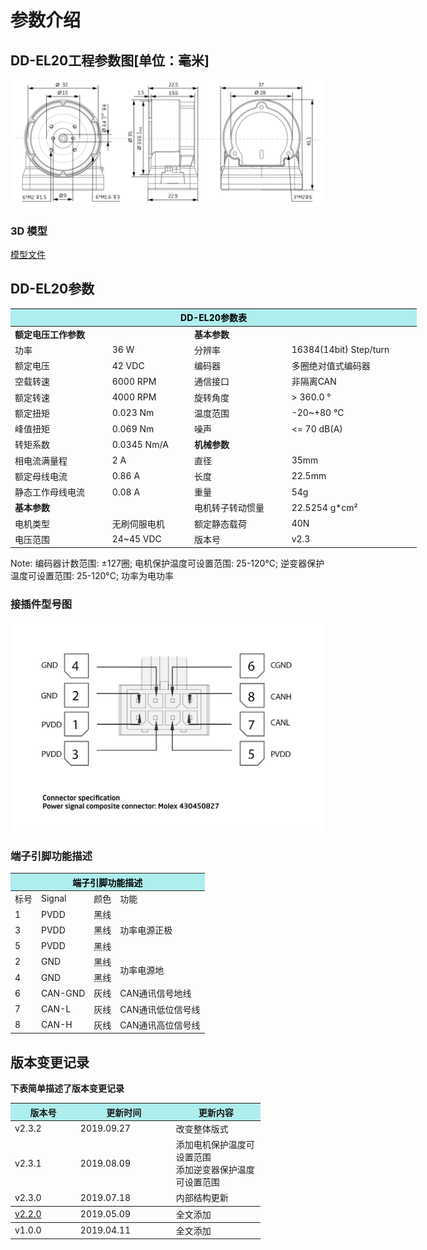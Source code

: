 # 参数介绍 
## DD-EL20工程参数图[单位：毫米]
![DD-EL20]( ../../img/DD_EL20_v2_3三视图.png ) 
### 3D 模型
[模型文件]( ../../3DModel/DD_EL20_v2_3.step.zip )

## DD-EL20参数

<table style="width:650px"><thead><tr><th colspan="4" style="background: PaleTurquoise; color: black;">DD-EL20参数表</th></tr></thead><tbody><tr><td colspan="2"><b>额定电压工作参数</b></td><td colspan="2"><b>基本参数</b></td></tr><tr><td style="width:175px">功率</td><td style="width:135px">36 W</td><td style="width:130px">分辨率</td><td style="width:220px">16384(14bit) Step/turn</td></tr><tr><td>额定电压</td><td>42 VDC</td><td>编码器</td><td>多圈绝对值式编码器</td></tr><tr><td>空载转速</td><td>6000 RPM</td><td>通信接口</td><td>非隔离CAN</td></tr><tr><td>额定转速</td><td>4000 RPM</td><td>旋转角度</td><td>> 360.0 °</td></tr><tr><td>额定扭矩</td><td>0.023 Nm</td><td>温度范围</td><td>-20~+80 °C</td></tr><td>峰值扭矩</td><td>0.069 Nm</td><td>噪声</td><td><= 70 dB(A)</td></tr><tr><td>转矩系数</td><td>0.0345 Nm/A</td><td colspan="2"><b>机械参数</b></td></tr><tr><td>相电流满量程</td><td>2 A</td><td style="width:175px">直径</td><td style="width:175px">35mm</td></tr><tr><td>额定母线电流</td><td>0.86 A</td><td>长度</td><td>22.5mm</td></tr><tr><td>静态工作母线电流</td><td>0.08 A</td><td>重量</td><td>54g</td></tr> <tr><td colspan="2"><b>基本参数</b></td><td>电机转子转动惯量</td><td>22.5254 g*cm²</td></tr><tr><td>电机类型</td><td>无刷伺服电机</td><td>额定静态载荷</td><td>40N</td></tr><tr><td>电压范围</td><td>24~45 VDC</td><td>版本号</td><td>v2.3</td></tr></tbody></table>

 Note: 编码器计数范围: ±127圈; 电机保护温度可设置范围: 25-120°C; 逆变器保护温度可设置范围: 25-120°C; 功率为电功率


### 接插件型号图

<img src="../img/配线2-2.png" style="width:600px">

### 端子引脚功能描述

<table class="tableizer-table" style="width:390px">
 <thead><tr class="tableizer-firstrow"><th colspan="4" style="background: PaleTurquoise; color: black;">端子引脚功能描述</th></tr></thead><tbody><tr><td>标号</td><td>Signal</td><td>颜色</td><td>功能</td></tr><tr><td>1</td><td>PVDD</td><td>黑线</td><td rowspan="3">功率电源正极</td></tr><tr><td>3</td><td>PVDD</td><td>黑线</td></tr><tr><td>5</td><td>PVDD</td><td>黑线</td></tr><tr><td>2</td><td>GND</td><td>黑线</td> <td rowspan="2">功率电源地</td></tr><tr><td>4</td><td>GND</td><td>黑线</td></tr><tr><td>6</td><td>CAN-GND</td><td>灰线</td><td>CAN通讯信号地线</td></tr><tr><td>7</td><td>CAN-L</td><td>灰线</td><td>CAN通讯低位信号线</td></tr><tr><td>8</td><td>CAN-H</td><td>灰线</td><td>CAN通讯高位信号线</td></tr></tbody></table>
 </tbody></table>

## 版本变更记录
**下表简单描述了版本变更记录**

<table style="width:400px"><thead><tr style="background:PaleTurquoise"><th style="width:100px">版本号</th><th style="width:150px">更新时间</th><th style="width:150px">更新内容</th></tr></thead><tbody><tr><td>v2.3.2</td><td>2019.09.27</td><td>改变整体版式</td></tr><tr><td>v2.3.1</td><td>2019.08.09</td><td>添加电机保护温度可设置范围 <br>添加逆变器保护温度可设置范围 </td></tr><tr><td>v2.3.0</td><td>2019.07.18</td><td>内部结构更新</th></tr></thead><tbody><tr><td><a href="http://wiki.innfos.com/wiki/cn/index.html#!pages/DD-EL20_v2_2.md">v2.2.0 </a></td><td>2019.05.09</td><td>全文添加</th></tr></thead><tbody><tr><td>v1.0.0</td><td>2019.04.11</td><td>全文添加</td></tbody></table>




